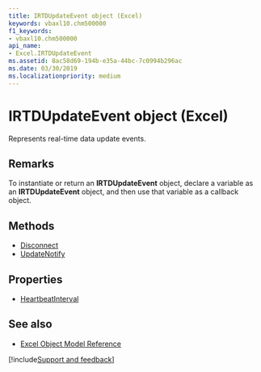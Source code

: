 ```yaml
---
title: IRTDUpdateEvent object (Excel)
keywords: vbaxl10.chm500000
f1_keywords:
- vbaxl10.chm500000
api_name:
- Excel.IRTDUpdateEvent
ms.assetid: 8ac58d69-194b-e35a-44bc-7c0994b296ac
ms.date: 03/30/2019
ms.localizationpriority: medium
---
```



# IRTDUpdateEvent object (Excel)

Represents real-time data update events.


## Remarks

To instantiate or return an **IRTDUpdateEvent** object, declare a variable as an **IRTDUpdateEvent** object, and then use that variable as a callback object.

## Methods

- [Disconnect](Excel.IRTDUpdateEvent.Disconnect.md)
- [UpdateNotify](Excel.IRTDUpdateEvent.UpdateNotify.md)

## Properties

- [HeartbeatInterval](Excel.IRTDUpdateEvent.HeartbeatInterval.md)


## See also

- [Excel Object Model Reference](overview/Excel/object-model.md)

[!include[Support and feedback](~/includes/feedback-boilerplate.md)]